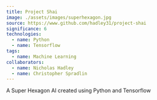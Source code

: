 ```yaml
---
title: Project Shai
image: ./assets/images/superhexagon.jpg
source: https://www.github.com/hadley31/project-shai
significance: 6
technologies:
  - name: Python
  - name: Tensorflow
tags:
  - name: Machine Learning
collaborators:
  - name: Nicholas Hadley
  - name: Christopher Spradlin
---
```


A Super Hexagon AI created using Python and Tensorflow